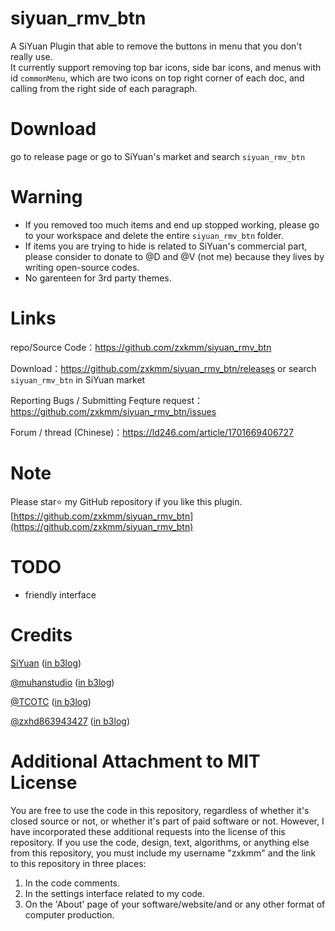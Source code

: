 # siyuan_rmv_btn
A SiYuan Plugin that able to remove the buttons in menu that you don't really use.     
It currently support removing top bar icons, side bar icons, and menus with id `commonMenu`, which are two icons on top right corner of each doc, and calling from the right side of each paragraph. 

# Download
go to release page or go to SiYuan's market and search `siyuan_rmv_btn` 

# Warning
- If you removed too much items and end up stopped working, please go to your workspace and delete the entire `siyuan_rmv_btn` folder.
- If items you are trying to hide is related to SiYuan's commercial part, please consider to donate to @D and @V (not me) because they lives by writing open-source codes.    
- No garenteen for 3rd party themes.    

# Links
repo/Source Code：https://github.com/zxkmm/siyuan_rmv_btn  

Download：https://github.com/zxkmm/siyuan_rmv_btn/releases or search `siyuan_rmv_btn` in SiYuan market

Reporting Bugs / Submitting Feqture request：https://github.com/zxkmm/siyuan_rmv_btn/issues   

Forum / thread (Chinese)：https://ld246.com/article/1701669406727   

# Note
Please star⭐ my GitHub repository if you like this plugin. [https://github.com/zxkmm/siyuan_rmv_btn](https://github.com/zxkmm/siyuan_rmv_btn)

# TODO
 - friendly interface   

 # Credits   
[SiYuan](https://github.com/siyuan-note/siyuan)   ([in b3log](https://b3log.org/siyuan/))

[@muhanstudio](https://github.com/muhanstudio)   ([in b3log](https://ld246.com/member/muhanstudio))

[@TCOTC](https://github.com/TCOTC)   ([in b3log](https://ld246.com/member/a2930610542))

[@zxhd863943427](https://github.com/zxhd863943427) ([in b3log](https://ld246.com/member/zxhd86))  


# Additional Attachment to MIT License

You are free to use the code in this repository, regardless of whether it's closed source or not, or whether it's part of paid software or not. However, I have incorporated these additional requests into the license of this repository. If you use the code, design, text, algorithms, or anything else from this repository, you must include my username "zxkmm" and the link to this repository in three places:

1. In the code comments.
2. In the settings interface related to my code.
3. On the 'About' page of your software/website/and or any other format of computer production.

